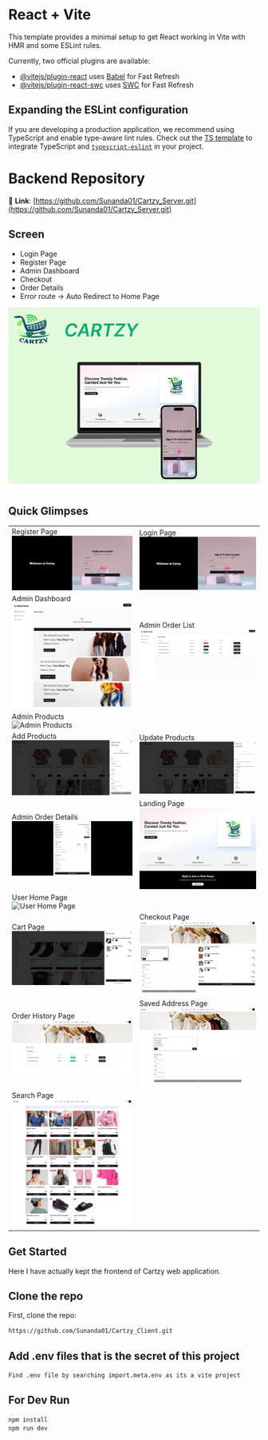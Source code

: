 # React + Vite

This template provides a minimal setup to get React working in Vite with HMR and some ESLint rules.

Currently, two official plugins are available:

- [@vitejs/plugin-react](https://github.com/vitejs/vite-plugin-react/blob/main/packages/plugin-react/README.md) uses [Babel](https://babeljs.io/) for Fast Refresh
- [@vitejs/plugin-react-swc](https://github.com/vitejs/vite-plugin-react-swc) uses [SWC](https://swc.rs/) for Fast Refresh

## Expanding the ESLint configuration

If you are developing a production application, we recommend using TypeScript and enable type-aware lint rules. Check out the [TS template](https://github.com/vitejs/vite/tree/main/packages/create-vite/template-react-ts) to integrate TypeScript and [`typescript-eslint`](https://typescript-eslint.io) in your project.

# Backend Repository
🔗 **Link**: [https://github.com/Sunanda01/Cartzy_Server.git](https://github.com/Sunanda01/Cartzy_Server.git)

## Screen
- Login Page
- Register Page
- Admin Dashboard
- Checkout
- Order Details
- Error route -> Auto Redirect to Home Page

<img src="./preview/poster.png" alt="Poster" />

<br/>


## Quick Glimpses 
<table>
  <tr>
    <td>Register Page<br><img src="./preview/register.png" alt="Register Page" /></td>
     <td>Login Page<br><img src="./preview/login.png" alt="Login Page" /></td>
    </tr>
   <tr>
    <td >Admin Dashboard<br/> <img src="./preview/adminDashboard.png" alt="Admin Dashboard" /></td>
      <td >Admin Order List<br/> <img src="./preview/orderList.png" alt="Admin Order List" /></td>
  </tr>
   <tr>
    <td colspan="2">Admin Products<br/> <img src="./preview/adminProducts.png" alt="Admin Products" /></td>
  </tr>
   <tr>
    <td >Add Products<br/> <img src="./preview/addProduct.png" alt="Add Products" /></td>
     <td >Update Products<br/> <img src="./preview/updateProduct.png" alt="Update Products" /></td>
  </tr>
  <tr>
    <td >Admin Order Details<br/> <img src="./preview/adminOrderDetails.png" alt="Admin Order Details" /></td>
    <td>Landing Page<br/> <img src="./preview/landing.jpeg" alt="Landing Page" /></td>
  </tr>
   <tr>
    <td colspan="2">User Home Page<br/> <img src="./preview/home.png" alt="User Home Page" /></td>
  </tr>
    <tr>
    <td>Cart Page<br/> <img src="./preview/cart.png" alt="Cart Page" /></td>
      <td>Checkout Page<br/> <img src="./preview/checkout.png" alt="Checkout Page" /></td>
  </tr>
   <tr>
    <td>Order History Page<br/> <img src="./preview/order.png" alt="Order History Page" /></td>
      <td>Saved Address Page<br/> <img src="./preview/address.png" alt="Saved Address Page" /></td>
  </tr>
  <tr>
    <td>Search Page<br/> <img src="./preview/search.png" alt="Search Page" /></td>
  </tr>
</table>

## Get Started
Here I have actually kept the frontend of Cartzy web application.

## Clone the repo
First, clone the repo:
```bash
https://github.com/Sunanda01/Cartzy_Client.git
```

## Add .env files that is the secret of this project
```bash
Find .env file by searching import.meta.env as its a vite project
```

## For Dev Run
```bash
npm install
npm run dev
```
